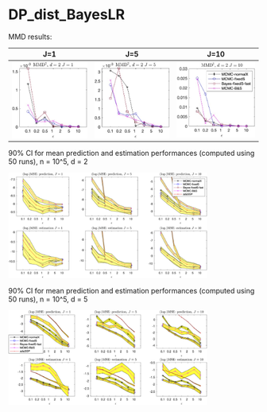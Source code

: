 # DP_dist_BayesLR

MMD results:

J=1                        |  J=5                      |  J=10
:-------------------------:|:-------------------------:|:-------------------------:
<img src="img/fig1.jpg"  style="width:400px;height:auto;"/>  |  <img src="img/fig2.jpg"  style="width:400px;height:auto;"/> |<img src="img/fig3.jpg"  style="width:400px;height:auto;"/>


90% CI for mean prediction and estimation performances (computed using 50 runs), n = 10^5, d = 2

<img src="img/pred_and_est_CIs_d2.png"  style="width:400px;height:auto;"/>

90% CI for mean prediction and estimation performances (computed using 50 runs), n = 10^5, d = 5

<img src="img/pred_and_est_CIs_d5.png"  style="width:400px;height:auto;"/>
